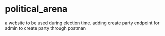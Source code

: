 # political_arena
a website to be used during election time.
 adding create party endpoint for admin to create party through postman

 


